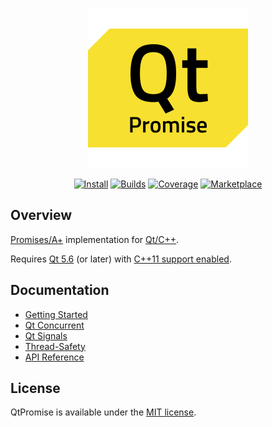 <p align="center">
    <img width="256" src="docs/.vuepress/public/hero.svg?sanitize=true">
</p>

<p align="center">
    <a href="https://www.qpm.io/packages/com.github.simonbrunel.qtpromise/index.html"><img src="https://img.shields.io/github/release/simonbrunel/qtpromise.svg?style=flat-square&label=qpm&colorB=4CAF50&maxAge=600" alt="Install"></a>
    <a href="https://travis-ci.com/simonbrunel/qtpromise"><img src="https://img.shields.io/travis/simonbrunel/qtpromise/master.svg?style=flat-square&maxAge=600" alt="Builds"></a>
    <a href="https://codecov.io/gh/simonbrunel/qtpromise"><img src="https://img.shields.io/codecov/c/github/simonbrunel/qtpromise.svg?style=flat-square&maxAge=600" alt="Coverage"></a>
    <a href="https://marketplace.qt.io/products/qtpromise"><img src="https://img.shields.io/static/v1?style=flat-square&label=Qt&message=Marketplace&colorB=40cd52&maxAge=600" alt="Marketplace"></a>
</p>

## Overview

[Promises/A+](https://promisesaplus.com/) implementation for [Qt/C++](https://www.qt.io/).

Requires [Qt 5.6](https://www.qt.io/download/) (or later) with [C++11 support enabled](https://wiki.qt.io/How_to_use_C++11_in_your_Qt_Projects).

## Documentation

- [Getting Started](https://qtpromise.netlify.com/qtpromise/getting-started.html)
- [Qt Concurrent](https://qtpromise.netlify.com/qtpromise/qtconcurrent.html)
- [Qt Signals](https://qtpromise.netlify.com/qtpromise/qtsignals.html)
- [Thread-Safety](https://qtpromise.netlify.com/qtpromise/thread-safety.html)
- [API Reference](https://qtpromise.netlify.com/qtpromise/api-reference.html)

## License

QtPromise is available under the [MIT license](LICENSE).
